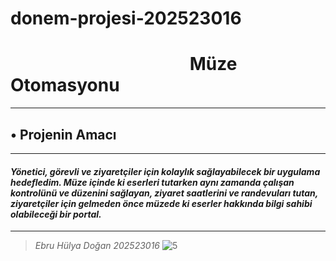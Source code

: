 # donem-projesi-202523016
# &emsp;&emsp;&emsp;&emsp;&emsp;&emsp;&emsp;&emsp;&emsp;&emsp; **Müze Otomasyonu**   <br/>
-----------------------------------
## • **Projenin Amacı** <br/>
-----------------------------------
#### *Yönetici, görevli ve ziyaretçiler için kolaylık sağlayabilecek bir uygulama hedefledim. Müze içinde ki eserleri tutarken aynı zamanda çalışan kontrolünü ve düzenini sağlayan, ziyaret saatlerini ve randevuları tutan, ziyaretçiler için gelmeden önce müzede ki eserler hakkında bilgi sahibi olabileceği bir portal.* <br/>
------------------------------------
 > *Ebru Hülya Doğan 202523016* 
![5](https://github.com/Iskenderun-Technical-University/donem-projesi-202523016/assets/128515265/44de3e1a-edcf-4951-b4cc-b3cc28d5e423)
